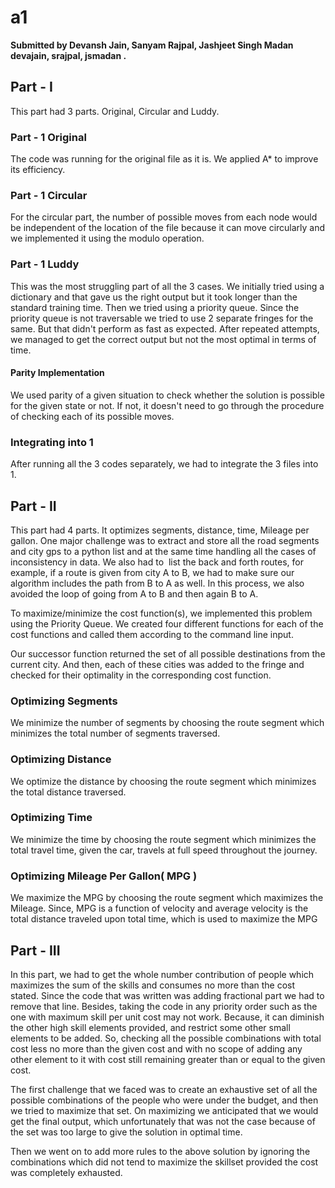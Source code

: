 # a1
<b>Submitted by Devansh Jain, Sanyam Rajpal, Jashjeet Singh Madan devajain, srajpal, jsmadan .</b>

## Part - I
This part had 3 parts. Original, Circular and Luddy.

### Part - 1 Original
The code was running for the original file as it is. We applied A* to improve its
efficiency.

### Part - 1 Circular
For the circular part, the number of possible moves from each node would be independent of
the location of the file because it can move circularly and we implemented it using the
modulo operation.

### Part - 1 Luddy
This was the most struggling part of all the 3 cases. We initially tried using a dictionary
and that gave us the right output but it took longer than the standard training time. Then we
tried using a priority queue. Since the priority queue is not traversable we tried to use 
2 separate fringes for the same. But that didn't perform as fast as expected. After repeated
attempts, we managed to get the correct output but not the most optimal in terms of time.

#### Parity Implementation
We used parity of a given situation to check whether the solution is possible for the
given state or not. If not, it doesn't need to go through the procedure of checking
each of its possible moves.

### Integrating into 1
After running all the 3 codes separately, we had to integrate the 3 files into 1.

## Part - II
This part had 4 parts. It optimizes segments, distance, time, Mileage per gallon. 
One major challenge was to extract and store all the road segments and city gps to a 
python list and at the same time handling all the cases of inconsistency in data. We also had to
 list the back and forth routes, for example, if a route is given from city A to B, we had to
make sure our algorithm includes the path from B to A as well. In this process, we also avoided
the loop of going from A to B and then again B to A. 

To maximize/minimize the cost function(s), we implemented this problem using the Priority Queue.
We created four different functions for each of the cost functions and called them according to the
command line input. 

Our successor function returned the set of all possible destinations from the current city. And then,
each of these cities was added to the fringe and checked for their optimality in the corresponding 
cost function.

### Optimizing Segments
We minimize the number of segments by choosing the route segment which minimizes the total
number of segments traversed. 

### Optimizing Distance
We optimize the distance by choosing the route segment which minimizes the total
distance traversed.

### Optimizing Time
We minimize the time by choosing the route segment which minimizes the total
travel time, given the car, travels at full speed throughout the journey.

### Optimizing Mileage Per Gallon( MPG )
We maximize the MPG by choosing the route segment which maximizes the Mileage. Since,
MPG is a function of velocity and average velocity is the total distance traveled
upon total time, which is used to maximize the MPG

## Part - III
In this part, we had to get the whole number contribution of people which maximizes the sum
of the skills and consumes no more than the cost stated.
Since the code that was written was adding fractional part we had to remove that line.
Besides, taking the code in any priority order such as the one with maximum skill per unit
cost may not work. Because, it can diminish the other high skill elements provided,
and restrict some other small elements to be added. So, checking all the possible combinations
with total cost less no more than the given cost and with no scope of adding any other
element to it with cost still remaining greater than or equal to the given cost.

The first challenge that we faced was to create an exhaustive set of all the possible combinations
of the people who were under the budget, and then we tried to maximize that set. On maximizing 
we anticipated that we would get the final output, which unfortunately that was not the case because of the 
set was too large to give the solution in optimal time.

Then we went on to add more rules to the above solution by ignoring the combinations which did not tend
to maximize the skillset provided the cost was completely exhausted. 
